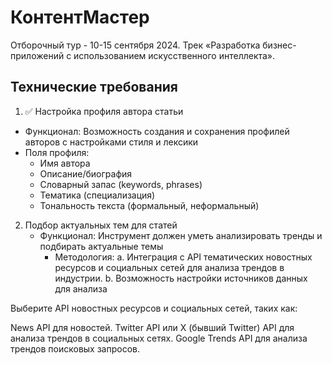 # КонтентМастер
Отборочный тур - 10-15 сентября 2024.
Трек «Разработка бизнес-приложений с использованием искусственного интеллекта».

## Технические требования
1.  ✅ Настройка профиля автора статьи 
   * Функционал: Возможность создания и сохранения профилей авторов с настройками стиля и лексики
   * Поля профиля:
     - Имя автора 
     - Описание/биография 
     - Словарный запас (keywords, phrases)
     - Тематика (специализация)
     - Тональность текста (формальный, неформальный)
2. Подбор актуальных тем для статей 
   * Функционал: Инструмент должен уметь анализировать тренды и подбирать aктуальные темы
     * Методология:
          a. Интеграция c API тематических новостных ресурсов и социальных сетей для анализа трендов в индустрии.
          b. Возможность настройки источников данных для анализа



Выберите API новостных ресурсов и социальных сетей, таких как:

News API для новостей.
Twitter API или X (бывший Twitter) API для анализа трендов в социальных сетях.
Google Trends API для анализа трендов поисковых запросов.